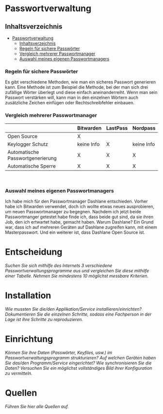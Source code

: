 # Passwortverwaltung


## Inhaltsverzeichnis

- [Passwortverwaltung](#passwortverwaltung)
  - [Inhaltsverzeichnis](#inhaltsverzeichnis)
  - [Regeln für sichere Passwörter](#regeln-für-sichere-passwörter)
  - [Vergleich mehrerer Passwortmanager](#vergleich-mehrerer-passwortmanager)
  - [Auswahl meines eigenen Passwortmanagers](#auswahl-meineseigenen-passwortmanagers)

### Regeln für sichere Passwörter
Es gibt verschiedene Methoden, wie man ein sicheres Passwort generieren kann. Eine Methode ist zum Beispiel die Methode, bei der man sich drei zufällige Wörter überlegt und diese einfach aneinanderreiht. Wenn man sein Passwort verstärken will, kann man in den einzelnen Wörtern auch zusätzliche Zeichen einfügen oder Rechtschreibfehler einbauen.

### Vergleich mehrerer Passwortmanager
|                                  | Bitwarden  | LastPass | Nordpass |
|----------------------------------|------------|----------|----------|
| Open Source                      |      X     |          |          |
| Keylogger Schutz                 | keine Info | X        |keine Info|
| Automatische Passwortgenerierung |      X     | X        | X        |
| Automatische Sperre              |      X     | X        | X        |
<br>

### Auswahl meines eigenen Passwortmanagers
Ich habe mich für den Passwortmanager Dashlane entschieden. Vorher habe ich Bitwarden verwendet, doch ich wollte etwas neues ausprobieren, um neuen Passwortmanager zu begegnen. Nachdem ich jetzt beide Passwortmanger getestet habe finde ich, dass beide gut sind, da sie ihren Job, den ich ertwartet habe, gemacht haben. Warum Dashlane?  Ein Grund war, dass ich auf mehreren Geräten auf Dashlane zugreifen kann, mit einem Masterpasswort. Und ein weiterer ist, dass Dashlane Open Source ist.


# Entscheidung
*Suchen Sie sich mithilfe des Internets 3 verschiedene Passwortverwaltungsprogramme aus und vergleichen Sie diese mithilfe einer Tabelle. Nehmen Sie mindestens 10 möglichst messbare Kriterien.*

# Installation
*Wie mussten Sie die/den Applikation/Service installieren/einrichten? Dokumentieren Sie die einzelnen Schritte, sodass eine Fachperson in der Lage ist ihre Schritte zu reproduzieren.*

# Einrichtung
*Können Sie ihre Daten (Passwörter, Keyfiles, usw.) im Passwortverwaltungsprogramm strukturieren? Auf welchen Geräten haben Sie das/den Programm/Service eingerichtet? Wie synchronisieren Sie die Daten? Versuchen Sie ein möglichst vollständiges Bild ihrer Konfiguration zu vermitteln.*

# Quellen
*Führen Sie hier alle Quellen auf.*
